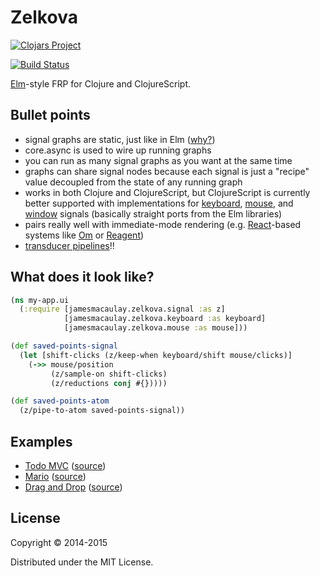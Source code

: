 # Zelkova

[![Clojars Project](http://clojars.org/jamesmacaulay/zelkova/latest-version.svg)](http://clojars.org/jamesmacaulay/zelkova)

[![Build Status](https://travis-ci.org/jamesmacaulay/zelkova.svg)](https://travis-ci.org/jamesmacaulay/zelkova)

[Elm](http://elm-lang.org/)-style FRP for Clojure and ClojureScript.

## Bullet points

* signal graphs are static, just like in Elm ([why?](https://www.youtube.com/watch?v=Agu6jipKfYw))
* core.async is used to wire up running graphs
* you can run as many signal graphs as you want at the same time
* graphs can share signal nodes because each signal is just a "recipe" value decoupled from the state of any running graph
* works in both Clojure and ClojureScript, but ClojureScript is currently better supported with implementations for [keyboard](https://github.com/jamesmacaulay/zelkova/blob/master/src/cljx/jamesmacaulay/zelkova/keyboard.cljx), [mouse](https://github.com/jamesmacaulay/zelkova/blob/master/src/cljx/jamesmacaulay/zelkova/mouse.cljx), and [window](https://github.com/jamesmacaulay/zelkova/blob/master/src/cljx/jamesmacaulay/zelkova/window.cljx) signals (basically straight ports from the Elm libraries)
* pairs really well with immediate-mode rendering (e.g. [React](http://facebook.github.io/react/)-based systems like [Om](https://github.com/swannodette/om) or [Reagent](http://holmsand.github.io/reagent/))
* [transducer pipelines](https://github.com/jamesmacaulay/zelkova/blob/05a5a5a4e064313424957ba9b465b36070ceb31a/test/cljx/jamesmacaulay/zelkova/signal_test.cljx#L384-L434)!!

## What does it look like?

```clojure
(ns my-app.ui
  (:require [jamesmacaulay.zelkova.signal :as z]
            [jamesmacaulay.zelkova.keyboard :as keyboard]
            [jamesmacaulay.zelkova.mouse :as mouse]))

(def saved-points-signal
  (let [shift-clicks (z/keep-when keyboard/shift mouse/clicks)]
    (->> mouse/position
         (z/sample-on shift-clicks)
         (z/reductions conj #{}))))

(def saved-points-atom
  (z/pipe-to-atom saved-points-signal))
```

## Examples

* [Todo MVC](http://jamesmacaulay.github.io/zelkova-todomvc/) ([source](https://github.com/jamesmacaulay/zelkova-todomvc/blob/master/src/cljs/zelkova_todomvc/core.cljs))
* [Mario](http://jamesmacaulay.github.io/zelkova/examples/mario/resources/public/) ([source](https://github.com/jamesmacaulay/zelkova/blob/gh-pages/examples/mario/src/mario/core.cljs))
* [Drag and Drop](http://jamesmacaulay.github.io/zelkova/examples/drag_and_drop/resources/public/) ([source](https://github.com/jamesmacaulay/zelkova/blob/gh-pages/examples/drag_and_drop/src/drag_and_drop/core.cljs))

## License

Copyright © 2014-2015

Distributed under the MIT License.
